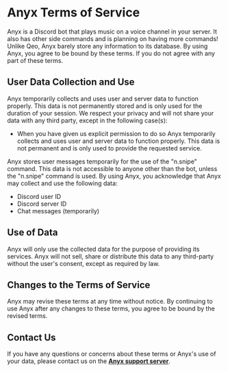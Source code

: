 # Anyx Terms of Service 
Anyx is a Discord bot that plays music on a voice channel in your server. It also has other side commands and is planning on having more commands!
Unlike Qeo, Anyx barely store any information to its database. By using Anyx, you agree to be bound by these terms. If you do not agree with any part of these terms.

## User Data Collection and Use
Anyx temporarily collects and uses user and server data to function properly. This data is not permanently stored and is only used for the duration of your session. We respect your privacy and will not share your data with any third party, except in the following case(s):
- When you have given us explicit permission to do so
Anyx temporarily collects and uses user and server data to function properly. This data is not permanent and is only used to provide the requested service.

Anyx stores user messages temporarily for the use of the "n.snipe" command. This data is not accessible to anyone other than the bot, unless the "n.snipe" command is used.
By using Anyx, you acknowledge that Anyx may collect and use the following data:
- Discord user ID
- Discord server ID
- Chat messages (temporarily)

## Use of Data
Anyx will only use the collected data for the purpose of providing its services. Anyx will not sell, share or distribute this data to any third-party without the user's consent, except as required by law.

## Changes to the Terms of Service
Anyx may revise these terms at any time without notice. By continuing to use Anyx after any changes to these terms, you agree to be bound by the revised terms.

## Contact Us
If you have any questions or concerns about these terms or Anyx's use of your data, please contact us on the **[Anyx support server](https://discord.com/invite/MHj3BPPR5r)**.

